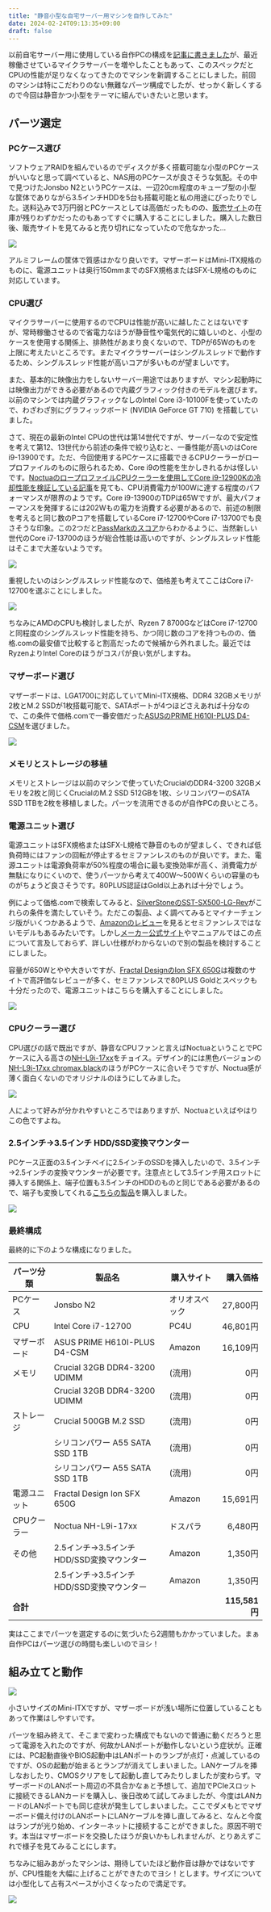 ```yaml
---
title: "静音小型な自宅サーバー用マシンを自作してみた"
date: 2024-02-24T09:13:35+09:00
draft: false
---
```


以前自宅サーバー用に使用している自作PCの構成を[記事に書きました](/archives/20230918020916/)が、最近稼働させているマイクラサーバーを増やしたこともあって、このスペックだとCPUの性能が足りなくなってきたのでマシンを新調することにしました。前回のマシンは特にこだわりのない無難なパーツ構成でしたが、せっかく新しくするので今回は静音かつ小型をテーマに組んでいきたいと思います。

<!--more-->

## パーツ選定

### PCケース選び

ソフトウェアRAIDを組んでいるのでディスクが多く搭載可能な小型のPCケースがいいなと思って調べていると、NAS用のPCケースが良さそうな気配。その中で見つけたJonsbo N2というPCケースは、一辺20cm程度のキューブ型の小型な筐体でありながら3.5インチHDDを5台も搭載可能と私の用途にぴったりでした。送料込みで3万円弱とPCケースとしては高価だったものの、[販売サイト](https://www.oliospec.com/shopdetail/000000013393/)の在庫が残りわずかだったのもあってすぐに購入することにしました。購入した数日後、販売サイトを見てみると売り切れになっていたので危なかった...

![](/images/20240226090629.jpg)

アルミフレームの筐体で質感はかなり良いです。マザーボードはMini-ITX規格のものに、電源ユニットは奥行150mmまでのSFX規格またはSFX-L規格のものに対応しています。

### CPU選び

マイクラサーバーに使用するのでCPUは性能が高いに越したことはないですが、常時稼働させるので省電力なほうが静音性や電気代的に嬉しいのと、小型のケースを使用する関係上、排熱性があまり良くないので、TDPが65Wのものを上限に考えたいところです。またマイクラサーバーはシングルスレッドで動作するため、シングルスレッド性能が高いコアが多いものが望ましいです。

また、基本的に映像出力をしないサーバー用途ではありますが、マシン起動時には映像出力ができる必要があるので内蔵グラフィック付きのモデルを選びます。以前のマシンでは内蔵グラフィックなしのIntel Core i3-10100Fを使っていたので、わざわざ別にグラフィックボード (NVIDIA GeForce GT 710) を搭載していました。

さて、現在の最新のIntel CPUの世代は第14世代ですが、サーバーなので安定性を考えて第12、13世代から前述の条件で絞り込むと、一番性能が高いのはCore i9-13900です。ただ、今回使用するPCケースに搭載できるCPUクーラーがロープロファイルのものに限られるため、Core i9の性能を生かしきれるかは怪しいです。[NoctuaのロープロファイルCPUクーラーを使用してCore i9-12900Kの冷却性能を検証している記事](https://jisakuhibi.jp/review/noctua-nh-l9i-17xx-chromax-black)を見ても、CPU消費電力が100Wに達する程度のパフォーマンスが限界のようです。Core i9-13900のTDPは65Wですが、最大パフォーマンスを発揮するには202Wもの電力を消費する必要があるので、前述の制限を考えると同じ数のPコアを搭載しているCore i7-12700やCore i7-13700でも良さそうな印象。この2つだと[PassMarkのスコア](https://www.cpubenchmark.net/compare/4669vs4992/Intel-i7-12700-vs-Intel-i7-13700)からわかるように、当然新しい世代のCore i7-13700のほうが総合性能は高いのですが、シングルスレッド性能はそこまで大差ないようです。

![](/images/20240227142622.png)

重視したいのはシングルスレッド性能なので、価格差も考えてここはCore i7-12700を選ぶことにしました。

![](/images/20240302110357.jpg)

ちなみにAMDのCPUも検討しましたが、Ryzen 7 8700GなどはCore i7-12700と同程度のシングルスレッド性能を持ち、かつ同じ数のコアを持つものの、価格.comの最安値で比較すると割高だったので候補から外れました。最近ではRyzenよりIntel Coreのほうがコスパが良い気がしますね。

### マザーボード選び

マザーボードは、LGA1700に対応していてMini-ITX規格、DDR4 32GBメモリが2枚とM.2 SSDが1枚搭載可能で、SATAポートが4つほどさえあれば十分なので、この条件で価格.comで一番安価だった[ASUSのPRIME H610I-PLUS D4-CSM](https://kakaku.com/item/K0001472790/)を選びました。

![](/images/20240228134556.jpg)

### メモリとストレージの移植

メモリとストレージは以前のマシンで使っていたCrucialのDDR4-3200 32GBメモリを2枚と同じくCrucialのM.2 SSD 512GBを1枚、シリコンパワーのSATA SSD 1TBを2枚を移植しました。パーツを流用できるのが自作PCの良いところ。

### 電源ユニット選び

電源ユニットはSFX規格またはSFX-L規格で静音のものが望ましく、できれば低負荷時にはファンの回転が停止するセミファンレスのものが良いです。また、電源ユニットは電源負荷率が50%程度の場合に最も変換効率が高く、消費電力が無駄になりにくいので、使うパーツから考えて400W～500Wくらいの容量のものがちょうど良さそうです。80PLUS認証はGold以上あれば十分でしょう。

例によって価格.comで検索してみると、[SilverStoneのSST-SX500-LG-Rev](https://kakaku.com/item/K0001311027/)がこれらの条件を満たしていそう。ただこの製品、よく調べてみるとマイナーチェンジ版がいくつかあるようで、[Amazonのレビュー](https://www.amazon.co.jp/gp/customer-reviews/R3K5KFYD8YAPE3/)を見るとセミファンレスではないモデルもあるみたいです。しかし[メーカー公式サイト](https://www.silverstonetek.com/jp/product/info/power-supplies/SX500-LG/)やマニュアルではこの点について言及しておらず、詳しい仕様がわからないので別の製品を検討することにしました。

容量が650Wとやや大きいですが、[Fractal DesignのIon SFX 650G](https://kakaku.com/item/K0001205445/)は複数のサイトで高評価なレビューが多く、セミファンレスで80PLUS Goldとスペックも十分だったので、電源ユニットはこちらを購入することにしました。

![](/images/20240228135028.jpg)

### CPUクーラー選び

CPU選びの話で既出ですが、静音なCPUファンと言えばNoctuaということでPCケースに入る高さの[NH-L9i-17xx](https://kakaku.com/item/K0001404000/)をチョイス。デザイン的には黒色バージョンの[NH-L9i-17xx chromax.black](https://kakaku.com/item/K0001404001/)のほうがPCケースに合いそうですが、Noctua感が薄く面白くないのでオリジナルのほうにしてみました。

![](/images/20240227130647.jpg)

人によって好みが分かれやすいところではありますが、Noctuaといえばやはりこの色ですよね。

### 2.5インチ→3.5インチ HDD/SSD変換マウンター

PCケース正面の3.5インチベイに2.5インチのSSDを挿入したいので、3.5インチ→2.5インチの変換マウンターが必要です。注意点として3.5インチ用スロットに挿入する関係上、端子位置も3.5インチのHDDのものと同じである必要があるので、端子も変換してくれる[こちらの製品](https://www.amazon.co.jp/dp/B00F3QFKNS/)を購入しました。

![](/images/20240228135244.jpg)

### 最終構成

最終的に下のような構成になりました。

|	パーツ分類	|	製品名									|	購入サイト		|	購入価格		|
|	---			|	---										|	---				|	---:			|
|	PCケース	|	Jonsbo N2								|	オリオスペック	|	27,800円		|
|	CPU		|	Intel Core i7-12700							|	PC4U			|	46,801円		|
|	マザーボード	|	ASUS PRIME H610I-PLUS D4-CSM				|	Amazon			|	16,109円		|
|	メモリ		|	Crucial 32GB DDR4-3200 UDIMM				|	(流用)			|	0円			|
|				|	Crucial 32GB DDR4-3200 UDIMM				|	(流用)			|	0円			|
|	ストレージ	|	Crucial 500GB M.2 SSD						|	(流用)			|	0円			|
|				|	シリコンパワー A55 SATA SSD 1TB				|	(流用)			|	0円			|
|				|	シリコンパワー A55 SATA SSD 1TB				|	(流用)			|	0円			|
|	電源ユニット	|	Fractal Design Ion SFX 650G					|	Amazon			|	15,691円		|
|	CPUクーラー	|	Noctua NH-L9i-17xx						|	ドスパラ			|	6,480円		|
|	その他		|	2.5インチ→3.5インチ HDD/SSD変換マウンター	|	Amazon			|	1,350円		|
|				|	2.5インチ→3.5インチ HDD/SSD変換マウンター	|	Amazon			|	1,350円		|
|	**合計**		|											|					|	**115,581円**	|

実はここまでパーツを選定するのに気づいたら2週間もかかっていました。まぁ自作PCはパーツ選びの時間も楽しいのでヨシ！

## 組み立てと動作

![](/images/20240228160244.jpg)

小さいサイズのMini-ITXですが、マザーボードが浅い場所に位置していることもあって作業はしやすいです。

パーツを組み終えて、そこまで変わった構成でもないので普通に動くだろうと思って電源を入れたのですが、何故かLANポートが動作しないという症状が。正確には、PC起動直後やBIOS起動中はLANポートのランプが点灯・点滅しているのですが、OSの起動が始まるとランプが消えてしまいました。LANケーブルを挿しなおしたり、CMOSクリアをして起動し直してみたりしましたが変わらず。マザーボードのLANポート周辺の不具合かなぁと予想して、追加でPCIeスロットに接続できるLANカードを購入し、後日改めて試してみましたが、今度はLANカードのLANポートでも同じ症状が発生してしまいました。ここでダメもとでマザーボード備え付けのLANポートにLANケーブルを挿し直してみると、なんと今度はランプが光り始め、インターネットに接続することができました。原因不明です。本当はマザーボードを交換したほうが良いかもしれませんが、とりあえずこれで様子を見てみることにします。

ちなみに組みあがったマシンは、期待していたほど動作音は静かではないですが、CPU性能を大幅に上げることができたのでヨシ！とします。サイズについては小型化して占有スペースが小さくなったので満足です。

![](/images/20240306040128.jpg)
